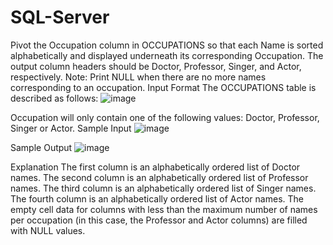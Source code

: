 # SQL-Server
Pivot the Occupation column in OCCUPATIONS so that each Name is sorted alphabetically and displayed underneath its corresponding Occupation. The output column headers should be Doctor, Professor, Singer, and Actor, respectively.
Note: Print NULL when there are no more names corresponding to an occupation.
Input Format
The OCCUPATIONS table is described as follows:
![image](https://github.com/ttng51/SQL-Server/assets/146753832/b016b0ba-53d6-4262-ae2b-e6114696b10f)

Occupation will only contain one of the following values: Doctor, Professor, Singer or Actor.
Sample Input
![image](https://github.com/ttng51/SQL-Server/assets/146753832/ca424568-f3dd-499c-bfc7-1ad8de748a56)

Sample Output
![image](https://github.com/ttng51/SQL-Server/assets/146753832/2204db5a-e818-4c53-95d2-b3c299c8ad6f)

Explanation
The first column is an alphabetically ordered list of Doctor names.
The second column is an alphabetically ordered list of Professor names.
The third column is an alphabetically ordered list of Singer names.
The fourth column is an alphabetically ordered list of Actor names.
The empty cell data for columns with less than the maximum number of names per occupation (in this case, the Professor and Actor columns) are filled with NULL values.
